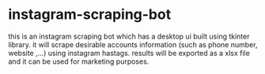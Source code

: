 # instagram-scraping-bot
this is an instagram scraping bot which has a desktop ui built using tkinter library. it will scrape desirable accounts information (such as phone number, website ,...) using instagram hastags. results will be exported as a xlsx file and it can be used for marketing purposes.
